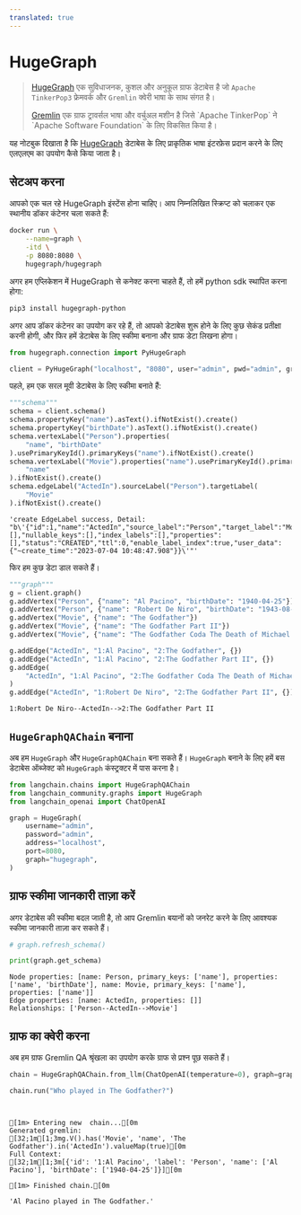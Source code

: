 ```yaml
---
translated: true
---
```


# HugeGraph

>[HugeGraph](https://hugegraph.apache.org/) एक सुविधाजनक, कुशल और अनुकूल ग्राफ डेटाबेस है जो `Apache TinkerPop3` फ्रेमवर्क और `Gremlin` क्वेरी भाषा के साथ संगत है।
>
>[Gremlin](https://en.wikipedia.org/wiki/Gremlin_(query_language)) एक ग्राफ ट्रावर्सल भाषा और वर्चुअल मशीन है जिसे `Apache TinkerPop` ने `Apache Software Foundation` के लिए विकसित किया है।

यह नोटबुक दिखाता है कि [HugeGraph](https://hugegraph.apache.org/cn/) डेटाबेस के लिए प्राकृतिक भाषा इंटरफ़ेस प्रदान करने के लिए एलएलएम का उपयोग कैसे किया जाता है।

## सेटअप करना

आपको एक चल रहे HugeGraph इंस्टेंस होना चाहिए।
आप निम्नलिखित स्क्रिप्ट को चलाकर एक स्थानीय डॉकर कंटेनर चला सकते हैं:

```bash
docker run \
    --name=graph \
    -itd \
    -p 8080:8080 \
    hugegraph/hugegraph
```

अगर हम एप्लिकेशन में HugeGraph से कनेक्ट करना चाहते हैं, तो हमें python sdk स्थापित करना होगा:

```bash
pip3 install hugegraph-python
```

अगर आप डॉकर कंटेनर का उपयोग कर रहे हैं, तो आपको डेटाबेस शुरू होने के लिए कुछ सेकंड प्रतीक्षा करनी होगी, और फिर हमें डेटाबेस के लिए स्कीमा बनाना और ग्राफ डेटा लिखना होगा।

```python
from hugegraph.connection import PyHugeGraph

client = PyHugeGraph("localhost", "8080", user="admin", pwd="admin", graph="hugegraph")
```

पहले, हम एक सरल मूवी डेटाबेस के लिए स्कीमा बनाते हैं:

```python
"""schema"""
schema = client.schema()
schema.propertyKey("name").asText().ifNotExist().create()
schema.propertyKey("birthDate").asText().ifNotExist().create()
schema.vertexLabel("Person").properties(
    "name", "birthDate"
).usePrimaryKeyId().primaryKeys("name").ifNotExist().create()
schema.vertexLabel("Movie").properties("name").usePrimaryKeyId().primaryKeys(
    "name"
).ifNotExist().create()
schema.edgeLabel("ActedIn").sourceLabel("Person").targetLabel(
    "Movie"
).ifNotExist().create()
```

```output
'create EdgeLabel success, Detail: "b\'{"id":1,"name":"ActedIn","source_label":"Person","target_label":"Movie","frequency":"SINGLE","sort_keys":[],"nullable_keys":[],"index_labels":[],"properties":[],"status":"CREATED","ttl":0,"enable_label_index":true,"user_data":{"~create_time":"2023-07-04 10:48:47.908"}}\'"'
```

फिर हम कुछ डेटा डाल सकते हैं।

```python
"""graph"""
g = client.graph()
g.addVertex("Person", {"name": "Al Pacino", "birthDate": "1940-04-25"})
g.addVertex("Person", {"name": "Robert De Niro", "birthDate": "1943-08-17"})
g.addVertex("Movie", {"name": "The Godfather"})
g.addVertex("Movie", {"name": "The Godfather Part II"})
g.addVertex("Movie", {"name": "The Godfather Coda The Death of Michael Corleone"})

g.addEdge("ActedIn", "1:Al Pacino", "2:The Godfather", {})
g.addEdge("ActedIn", "1:Al Pacino", "2:The Godfather Part II", {})
g.addEdge(
    "ActedIn", "1:Al Pacino", "2:The Godfather Coda The Death of Michael Corleone", {}
)
g.addEdge("ActedIn", "1:Robert De Niro", "2:The Godfather Part II", {})
```

```output
1:Robert De Niro--ActedIn-->2:The Godfather Part II
```

## `HugeGraphQAChain` बनाना

अब हम `HugeGraph` और `HugeGraphQAChain` बना सकते हैं। `HugeGraph` बनाने के लिए हमें बस डेटाबेस ऑब्जेक्ट को `HugeGraph` कंस्ट्रक्टर में पास करना है।

```python
from langchain.chains import HugeGraphQAChain
from langchain_community.graphs import HugeGraph
from langchain_openai import ChatOpenAI
```

```python
graph = HugeGraph(
    username="admin",
    password="admin",
    address="localhost",
    port=8080,
    graph="hugegraph",
)
```

## ग्राफ स्कीमा जानकारी ताज़ा करें

अगर डेटाबेस की स्कीमा बदल जाती है, तो आप Gremlin बयानों को जनरेट करने के लिए आवश्यक स्कीमा जानकारी ताज़ा कर सकते हैं।

```python
# graph.refresh_schema()
```

```python
print(graph.get_schema)
```

```output
Node properties: [name: Person, primary_keys: ['name'], properties: ['name', 'birthDate'], name: Movie, primary_keys: ['name'], properties: ['name']]
Edge properties: [name: ActedIn, properties: []]
Relationships: ['Person--ActedIn-->Movie']
```

## ग्राफ का क्वेरी करना

अब हम ग्राफ Gremlin QA श्रृंखला का उपयोग करके ग्राफ से प्रश्न पूछ सकते हैं।

```python
chain = HugeGraphQAChain.from_llm(ChatOpenAI(temperature=0), graph=graph, verbose=True)
```

```python
chain.run("Who played in The Godfather?")
```

```output


[1m> Entering new  chain...[0m
Generated gremlin:
[32;1m[1;3mg.V().has('Movie', 'name', 'The Godfather').in('ActedIn').valueMap(true)[0m
Full Context:
[32;1m[1;3m[{'id': '1:Al Pacino', 'label': 'Person', 'name': ['Al Pacino'], 'birthDate': ['1940-04-25']}][0m

[1m> Finished chain.[0m
```

```output
'Al Pacino played in The Godfather.'
```
